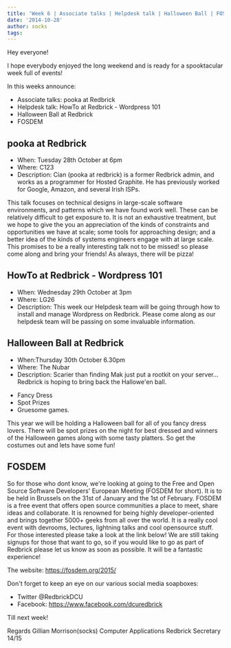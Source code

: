 ```yaml
---
title: 'Week 6 | Associate talks | Helpdesk talk | Halloween Ball | FOSDEM'
date: '2014-10-28'
author: socks
tags:
---
```


Hey everyone!

I hope everybody enjoyed the long weekend and is ready for a 
spooktacular week full of events!

In this weeks announce:

 - Associate talks: pooka at Redbrick
 - Helpdesk talk: HowTo at Redbrick - Wordpress 101
 - Halloween Ball at Redbrick
 - FOSDEM

## pooka at Redbrick

 - When: Tuesday 28th October at 6pm
 - Where: C123
 - Description:
Cian (pooka at redbrick) is a former Redbrick admin, and works as a 
programmer for Hosted Graphite. He has previously worked for Google, 
Amazon, and several Irish ISPs.

This talk focuses on technical designs in large-scale software 
environments, and patterns which we have found work well. These can be 
relatively difficult to get exposure to. It is not an exhaustive 
treatment, but we hope to give the you an appreciation of the kinds of 
constraints and opportunities we have at scale; some tools for 
approaching design; and a better idea of the kinds of systems engineers 
engage with at large scale. This promises to be a really interesting 
talk not to be missed! so please come along and bring your friends! As 
always, there will be pizza!

## HowTo at Redbrick - Wordpress 101

 - When: Wednesday 29th October at 3pm
 - Where: LG26
 - Description:
This week our Helpdesk team will be going through how to install and 
manage Wordpress on Redbrick. Please come along as our helpdesk team 
will be passing on some invaluable information.

## Halloween Ball at Redbrick

 - When:Thursday 30th October 6.30pm
 - Where: The Nubar
 - Description:
Scarier than finding Mak just put a rootkit on your server... Redbrick 
is hoping to bring back the Hallowe'en ball.

 * Fancy Dress
 * Spot Prizes
 * Gruesome games.

This year we will be holding a Halloween ball for all of you fancy 
dress lovers. There will be spot prizes on the night for best dressed 
and winners of the Halloween games along with some tasty platters. So 
get the costumes out and lets have some fun!

## FOSDEM

So for those who dont know, we're looking at going to the Free and Open 
Source Software Developers' European Meeting (FOSDEM for short). It is 
to be held in Brussels on the 31st of January and the 1st of February. 
FOSDEM is a free event that offers open source communities a place to 
meet, share ideas and collaborate. It is renowned for being highly 
developer-oriented and brings together 5000+ geeks from all over the 
world. It is a really cool event with devrooms, lectures, lightning 
talks and cool opensource stuff. For those interested please take a look 
at the link below! We are still taking signups for those that want to 
go, so if you would like to go as part of Redbrick please let us know as 
soon as possible. It will be a fantastic experience!

The website:
https://fosdem.org/2015/

Don't forget to keep an eye on our various social media soapboxes:
- Twitter @RedbrickDCU
- Facebook: https://www.facebook.com/dcuredbrick

Till next week!

Regards
Gillian Morrison(socks)
Computer Applications
Redbrick Secretary 14/15
